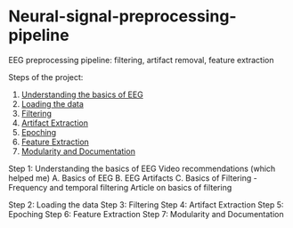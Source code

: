 # Neural-signal-preprocessing-pipeline
EEG preprocessing pipeline: filtering, artifact removal, feature extraction

Steps of the project:
1. [Understanding the basics of EEG](#step-1-understanding-the-basics-of-eeg)
2. [Loading the data](#step-2-loading-the-data)
3. [Filtering](#step-3-filtering)
4. [Artifact Extraction](#step-4-artifact-extraction)
5. [Epoching](#step-5-epoching)
6. [Feature Extraction](#step-6-feature-extraction)
7. [Modularity and Documentation](#step-7-modularity-and-documentation)

Step 1: Understanding the basics of EEG
Video recommendations (which helped me)
A. Basics of EEG
B. EEG Artifacts
C. Basics of Filtering - 
Frequency and temporal filtering
Article on basics of filtering

Step 2: Loading the data
Step 3: Filtering
Step 4: Artifact Extraction
Step 5: Epoching
Step 6: Feature Extraction
Step 7: Modularity and Documentation
